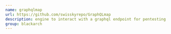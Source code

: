 ```yaml
---
name: graphqlmap
url: https://github.com/swisskyrepo/GraphQLmap
description: engine to interact with a graphql endpoint for pentesting purposes. URL : https://github.com/swisskyrepo/GraphQLmap Groups : blackarch blackarch-webapp blackarch-exploitation blackarch-fuzzer
group: blackarch
---
```

